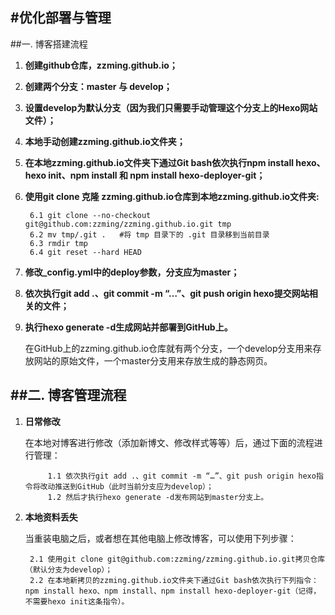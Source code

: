 #优化部署与管理
---
##一. 博客搭建流程
1. **创建github仓库，zzming.github.io；**
2. **创建两个分支：master 与 develop；**
3. **设置develop为默认分支（因为我们只需要手动管理这个分支上的Hexo网站文件）；**
4. **本地手动创建zzming.github.io文件夹；**
5. **在本地zzming.github.io文件夹下通过Git bash依次执行npm install hexo、hexo init、npm install 和 npm install hexo-deployer-git；**
6. **使用git clone 克隆 zzming.github.io仓库到本地zzming.github.io文件夹:**

		6.1 git clone --no-checkout git@github.com:zzming/zzming.github.io.git tmp
		6.2 mv tmp/.git .   #将 tmp 目录下的 .git 目录移到当前目录
		6.3 rmdir tmp
		6.4 git reset --hard HEAD

7. **修改_config.yml中的deploy参数，分支应为master；**
8. **依次执行git add .、git commit -m “…”、git push origin hexo提交网站相关的文件；**
9. **执行hexo generate -d生成网站并部署到GitHub上。**

	在GitHub上的zzming.github.io仓库就有两个分支，一个develop分支用来存放网站的原始文件，一个master分支用来存放生成的静态网页。

##二. 博客管理流程
---
1. **日常修改**

	在本地对博客进行修改（添加新博文、修改样式等等）后，通过下面的流程进行管理：

			1.1 依次执行git add .、git commit -m “…”、git push origin hexo指令将改动推送到GitHub（此时当前分支应为develop）；
			1.2 然后才执行hexo generate -d发布网站到master分支上。

2. **本地资料丢失**

	当重装电脑之后，或者想在其他电脑上修改博客，可以使用下列步骤：

		2.1 使用git clone git@github.com:zzming/zzming.github.io.git拷贝仓库（默认分支为develop）；
		2.2 在本地新拷贝的zzming.github.io文件夹下通过Git bash依次执行下列指令：npm install hexo、npm install、npm install hexo-deployer-git（记得，不需要hexo init这条指令）。